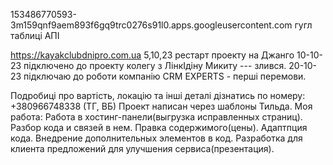 
153486770593-3m159qnf9aem893f6gq9trc0276s91l0.apps.googleusercontent.com
гугл таблиці АПІ

https://kayakclubdnipro.com.ua
5,10,23 рестарт проекту на Джанго
10-10-23 підключено до проекту колегу з ЛінкІдіну Микиту --- злився.
20-10-23 підключаю до роботи компанію CRM EXPERTS - перші перемови.

Подробиці про вартість, локацію та інші деталі дізнатись по номеру: +380966748338 (ТГ, ВБ)
Проект написан через шаблоны Тильда.
Моя работа:
Работа в хостинг-панели(выгрузка исправленных страниц).
Разбор кода и связей в нем.
Правка содержимого(цены).
Адаптпция кода.
Внедрение дополнительных элементов в код.
Разработка для клиента предложений для улучшения сервиса(презентация).